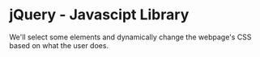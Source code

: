 # jQuery - Javascipt Library

We'll select some elements and dynamically change the webpage's CSS based on what the user does.
